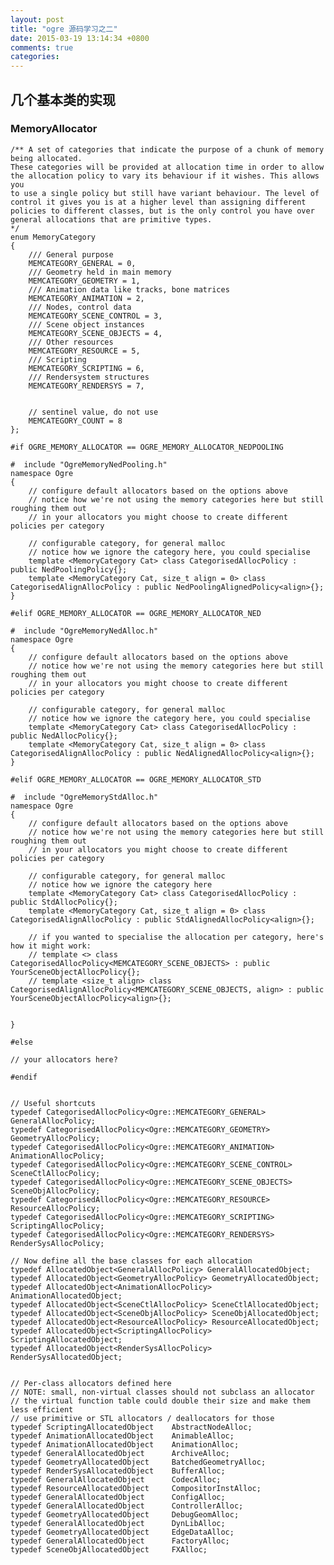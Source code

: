 ```yaml
---
layout: post
title: "ogre 源码学习之二"
date: 2015-03-19 13:14:34 +0800
comments: true
categories: 
---
```


## 几个基本类的实现

### MemoryAllocator

    /** A set of categories that indicate the purpose of a chunk of memory
    being allocated. 
    These categories will be provided at allocation time in order to allow
    the allocation policy to vary its behaviour if it wishes. This allows you
    to use a single policy but still have variant behaviour. The level of 
    control it gives you is at a higher level than assigning different 
    policies to different classes, but is the only control you have over
    general allocations that are primitive types.
    */
    enum MemoryCategory
    {
        /// General purpose
        MEMCATEGORY_GENERAL = 0,
        /// Geometry held in main memory
        MEMCATEGORY_GEOMETRY = 1, 
        /// Animation data like tracks, bone matrices
        MEMCATEGORY_ANIMATION = 2, 
        /// Nodes, control data
        MEMCATEGORY_SCENE_CONTROL = 3,
        /// Scene object instances
        MEMCATEGORY_SCENE_OBJECTS = 4,
        /// Other resources
        MEMCATEGORY_RESOURCE = 5,
        /// Scripting
        MEMCATEGORY_SCRIPTING = 6,
        /// Rendersystem structures
        MEMCATEGORY_RENDERSYS = 7,

        
        // sentinel value, do not use 
        MEMCATEGORY_COUNT = 8
    };

    #if OGRE_MEMORY_ALLOCATOR == OGRE_MEMORY_ALLOCATOR_NEDPOOLING

    #  include "OgreMemoryNedPooling.h"
    namespace Ogre
    {
        // configure default allocators based on the options above
        // notice how we're not using the memory categories here but still roughing them out
        // in your allocators you might choose to create different policies per category

        // configurable category, for general malloc
        // notice how we ignore the category here, you could specialise
        template <MemoryCategory Cat> class CategorisedAllocPolicy : public NedPoolingPolicy{};
        template <MemoryCategory Cat, size_t align = 0> class CategorisedAlignAllocPolicy : public NedPoolingAlignedPolicy<align>{};
    }

    #elif OGRE_MEMORY_ALLOCATOR == OGRE_MEMORY_ALLOCATOR_NED

    #  include "OgreMemoryNedAlloc.h"
    namespace Ogre
    {
        // configure default allocators based on the options above
        // notice how we're not using the memory categories here but still roughing them out
        // in your allocators you might choose to create different policies per category

        // configurable category, for general malloc
        // notice how we ignore the category here, you could specialise
        template <MemoryCategory Cat> class CategorisedAllocPolicy : public NedAllocPolicy{};
        template <MemoryCategory Cat, size_t align = 0> class CategorisedAlignAllocPolicy : public NedAlignedAllocPolicy<align>{};
    }

    #elif OGRE_MEMORY_ALLOCATOR == OGRE_MEMORY_ALLOCATOR_STD

    #  include "OgreMemoryStdAlloc.h"
    namespace Ogre
    {
        // configure default allocators based on the options above
        // notice how we're not using the memory categories here but still roughing them out
        // in your allocators you might choose to create different policies per category

        // configurable category, for general malloc
        // notice how we ignore the category here
        template <MemoryCategory Cat> class CategorisedAllocPolicy : public StdAllocPolicy{};
        template <MemoryCategory Cat, size_t align = 0> class CategorisedAlignAllocPolicy : public StdAlignedAllocPolicy<align>{};

        // if you wanted to specialise the allocation per category, here's how it might work:
        // template <> class CategorisedAllocPolicy<MEMCATEGORY_SCENE_OBJECTS> : public YourSceneObjectAllocPolicy{};
        // template <size_t align> class CategorisedAlignAllocPolicy<MEMCATEGORY_SCENE_OBJECTS, align> : public YourSceneObjectAllocPolicy<align>{};
        
        
    }

    #else
        
    // your allocators here?

    #endif


    // Useful shortcuts
    typedef CategorisedAllocPolicy<Ogre::MEMCATEGORY_GENERAL> GeneralAllocPolicy;
    typedef CategorisedAllocPolicy<Ogre::MEMCATEGORY_GEOMETRY> GeometryAllocPolicy;
    typedef CategorisedAllocPolicy<Ogre::MEMCATEGORY_ANIMATION> AnimationAllocPolicy;
    typedef CategorisedAllocPolicy<Ogre::MEMCATEGORY_SCENE_CONTROL> SceneCtlAllocPolicy;
    typedef CategorisedAllocPolicy<Ogre::MEMCATEGORY_SCENE_OBJECTS> SceneObjAllocPolicy;
    typedef CategorisedAllocPolicy<Ogre::MEMCATEGORY_RESOURCE> ResourceAllocPolicy;
    typedef CategorisedAllocPolicy<Ogre::MEMCATEGORY_SCRIPTING> ScriptingAllocPolicy;
    typedef CategorisedAllocPolicy<Ogre::MEMCATEGORY_RENDERSYS> RenderSysAllocPolicy;

    // Now define all the base classes for each allocation
    typedef AllocatedObject<GeneralAllocPolicy> GeneralAllocatedObject;
    typedef AllocatedObject<GeometryAllocPolicy> GeometryAllocatedObject;
    typedef AllocatedObject<AnimationAllocPolicy> AnimationAllocatedObject;
    typedef AllocatedObject<SceneCtlAllocPolicy> SceneCtlAllocatedObject;
    typedef AllocatedObject<SceneObjAllocPolicy> SceneObjAllocatedObject;
    typedef AllocatedObject<ResourceAllocPolicy> ResourceAllocatedObject;
    typedef AllocatedObject<ScriptingAllocPolicy> ScriptingAllocatedObject;
    typedef AllocatedObject<RenderSysAllocPolicy> RenderSysAllocatedObject;


    // Per-class allocators defined here
    // NOTE: small, non-virtual classes should not subclass an allocator
    // the virtual function table could double their size and make them less efficient
    // use primitive or STL allocators / deallocators for those
    typedef ScriptingAllocatedObject    AbstractNodeAlloc;
    typedef AnimationAllocatedObject    AnimableAlloc;
    typedef AnimationAllocatedObject    AnimationAlloc;
    typedef GeneralAllocatedObject      ArchiveAlloc;
    typedef GeometryAllocatedObject     BatchedGeometryAlloc;
    typedef RenderSysAllocatedObject    BufferAlloc;
    typedef GeneralAllocatedObject      CodecAlloc;
    typedef ResourceAllocatedObject     CompositorInstAlloc;
    typedef GeneralAllocatedObject      ConfigAlloc;
    typedef GeneralAllocatedObject      ControllerAlloc;
    typedef GeometryAllocatedObject     DebugGeomAlloc;
    typedef GeneralAllocatedObject      DynLibAlloc;
    typedef GeometryAllocatedObject     EdgeDataAlloc;
    typedef GeneralAllocatedObject      FactoryAlloc;
    typedef SceneObjAllocatedObject     FXAlloc;

